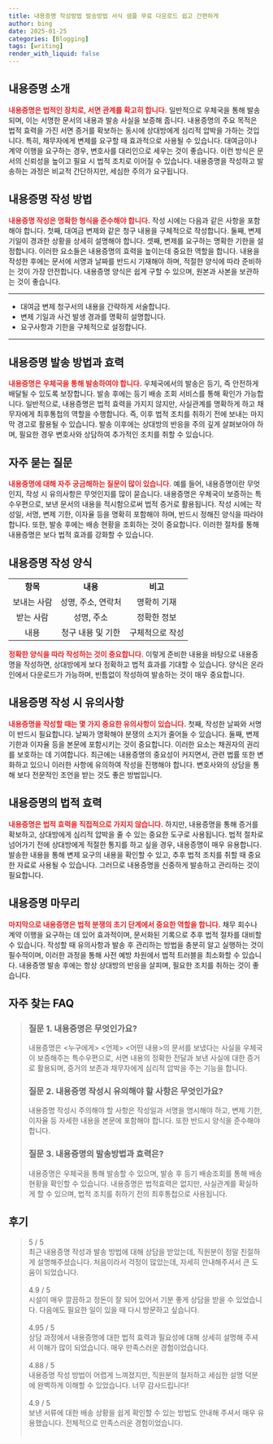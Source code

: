```yaml
---
title: 내용증명 작성방법 발송방법 서식 샘플 무료 다운로드 쉽고 간편하게
author: bing
date: 2025-01-25
categories: [Blogging]
tags: [writing]
render_with_liquid: false
---
```



<h2 id='내용증명_소개'>내용증명 소개</h2>

<p><b><span style="color: #ee2323;">내용증명은 법적인 장치로, 서면 관계를 확고히 합니다.</span></b> 일반적으로 우체국을 통해 발송되며, 이는 서명한 문서의 내용과 발송 사실을 보증해 줍니다. 내용증명의 주요 목적은 법적 효력을 가진 서면 증거를 확보하는 동시에 상대방에게 심리적 압박을 가하는 것입니다. 특히, 채무자에게 변제를 요구할 때 효과적으로 사용될 수 있습니다. 대여금이나 계약 이행을 요구하는 경우, 변호사를 대리인으로 세우는 것이 좋습니다. 이런 방식은 문서의 신뢰성을 높이고 필요 시 법적 조치로 이어질 수 있습니다. 내용증명을 작성하고 발송하는 과정은 비교적 간단하지만, 세심한 주의가 요구됩니다.</p>

<h2 id='내용증명_작성방법'>내용증명 작성 방법</h2>

<p><b><span style="color: #ee2323;">내용증명 작성은 명확한 형식을 준수해야 합니다.</span></b> 작성 시에는 다음과 같은 사항을 포함해야 합니다. 첫째, 대여금 변제와 같은 청구 내용을 구체적으로 작성합니다. 둘째, 변제 기일이 경과한 상황을 상세히 설명해야 합니다. 셋째, 변제를 요구하는 명확한 기한을 설정합니다. 이러한 요소들은 내용증명의 효력을 높이는데 중요한 역할을 합니다. 내용을 작성한 후에는 문서에 서명과 날짜를 반드시 기재해야 하며, 적절한 양식에 따라 준비하는 것이 가장 안전합니다. 내용증명 양식은 쉽게 구할 수 있으며, 원본과 사본을 보관하는 것이 좋습니다.</p>

<hr />

<ul>
    <li>대여금 변제 청구서의 내용을 간략하게 서술합니다.</li>
    <li>변제 기일과 사건 발생 경과를 명확히 설명합니다.</li>
    <li>요구사항과 기한을 구체적으로 설정합니다.</li>
</ul>

<hr />

<h2 id='내용증명_발송방법'>내용증명 발송 방법과 효력</h2>

<p><b><span style="color: #ee2323;">내용증명은 우체국을 통해 발송하여야 합니다.</span></b> 우체국에서의 발송은 등기, 즉 안전하게 배달될 수 있도록 보장합니다. 발송 후에는 등기 배송 조회 서비스를 통해 확인가 가능합니다. 일반적으로, 내용증명은 법적 효력을 가지지 않지만, 사실관계를 명확하게 하고 채무자에게 최후통첩의 역할을 수행합니다. 즉, 이후 법적 조치를 취하기 전에 보내는 마지막 경고로 활용될 수 있습니다. 발송 이후에는 상대방의 반응을 주의 깊게 살펴보아야 하며, 필요한 경우 변호사와 상담하여 추가적인 조치를 취할 수 있습니다.</p>

<h2 id='자주_묻는_질문'>자주 묻는 질문</h2>

<p><b><span style="color: #ee2323;">내용증명에 대해 자주 궁금해하는 질문이 많이 있습니다.</span></b> 예를 들어, 내용증명이란 무엇인지, 작성 시 유의사항은 무엇인지를 많이 묻습니다. 내용증명은 우체국이 보증하는 특수우편으로, 보낸 문서의 내용을 적시함으로써 법적 증거로 활용됩니다. 작성 시에는 작성일, 서명, 변제 기한, 이자율 등을 명확히 포함해야 하며, 반드시 정해진 양식을 따라야 합니다. 또한, 발송 후에는 배송 현황을 조회하는 것이 중요합니다. 이러한 절차를 통해 내용증명은 보다 법적 효과를 강화할 수 있습니다.</p>

<h2 id='내용증명_작성_양식'>내용증명 작성 양식</h2>

<table>
    <tr>
        <td style="text-align: center; height: 17px;"><b>항목</b></td>
        <td style="text-align: center; height: 17px;"><b>내용</b></td>
        <td style="text-align: center; height: 17px;"><b>비고</b></td>
    </tr>
    <tr>
        <td style="text-align: center; height: 17px;">보내는 사람</td>
        <td style="text-align: center; height: 17px;">성명, 주소, 연락처</td>
        <td style="text-align: center; height: 17px;">명확히 기재</td>
    </tr>
    <tr>
        <td style="text-align: center; height: 17px;">받는 사람</td>
        <td style="text-align: center; height: 17px;">성명, 주소</td>
        <td style="text-align: center; height: 17px;">정확한 정보</td>
    </tr>
    <tr>
        <td style="text-align: center; height: 17px;">내용</td>
        <td style="text-align: center; height: 17px;">청구 내용 및 기한</td>
        <td style="text-align: center; height: 17px;">구체적으로 작성</td>
    </tr>
</table>

<p><b><span style="color: #ee2323;">정확한 양식을 따라 작성하는 것이 중요합니다.</span></b> 이렇게 준비한 내용을 바탕으로 내용증명을 작성하면, 상대방에게 보다 정확하고 법적 효과를 기대할 수 있습니다. 양식은 온라인에서 다운로드가 가능하며, 빈틈없이 작성하여 발송하는 것이 매우 중요합니다.</p>

<h2 id='내용증명_유의사항'>내용증명 작성 시 유의사항</h2>

<p><b><span style="color: #ee2323;">내용증명을 작성할 때는 몇 가지 중요한 유의사항이 있습니다.</span></b> 첫째, 작성한 날짜와 서명이 반드시 필요합니다. 날짜가 명확해야 분쟁의 소지가 줄어들 수 있습니다. 둘째, 변제 기한과 이자율 등을 본문에 포함시키는 것이 중요합니다. 이러한 요소는 채권자의 권리를 보호하는 데 기여합니다. 최근에는 내용증명의 중요성이 커지면서, 관련 법률 또한 변화하고 있으니 이러한 사항에 유의하여 작성을 진행해야 합니다. 변호사와의 상담을 통해 보다 전문적인 조언을 받는 것도 좋은 방법입니다.</p>

<h2 id='내용증명_효력'>내용증명의 법적 효력</h2>

<p><b><span style="color: #ee2323;">내용증명은 법적 효력을 직접적으로 가지지 않습니다.</span></b> 하지만, 내용증명을 통해 증거를 확보하고, 상대방에게 심리적 압박을 줄 수 있는 중요한 도구로 사용됩니다. 법적 절차로 넘어가기 전에 상대방에게 적절한 통지를 하고 싶을 경우, 내용증명이 매우 유용합니다. 발송한 내용을 통해 변제 요구의 내용을 확인할 수 있고, 추후 법적 조치를 취할 때 중요한 자료로 사용될 수 있습니다. 그러므로 내용증명을 신중하게 발송하고 관리하는 것이 필요합니다.</p>

<h2 id='마무리'>내용증명 마무리</h2>

<p><b><span style="color: #ee2323;">마지막으로 내용증명은 법적 분쟁의 초기 단계에서 중요한 역할을 합니다.</span></b> 채무 회수나 계약 이행을 요구하는 데 있어 효과적이며, 문서화된 기록으로 추후 법적 절차를 대비할 수 있습니다. 작성할 때 유의사항과 발송 후 관리하는 방법을 충분히 알고 실행하는 것이 필수적이며, 이러한 과정을 통해 사전 예방 차원에서 법적 트러블을 최소화할 수 있습니다. 내용증명 발송 후에는 항상 상대방의 반응을 살피며, 필요한 조치를 취하는 것이 좋습니다.</p>


<h2 id='자주_찾는_FAQ'>자주 찾는 FAQ</h2>
<div itemscope="" itemtype="https://schema.org/FAQPage"> 
<blockquote> 
<div itemscope="" itemprop="mainEntity" itemtype="https://schema.org/Question"> 
<h3 itemprop="name">질문 1. 내용증명은 무엇인가요?</h3> 
<div itemscope="" itemprop="acceptedAnswer" itemtype="https://schema.org/Answer"> 
<span itemprop="text"> <p>내용증명은 <누구에게> <언제> <어떤 내용>의 문서를 보냈다는 사실을 우체국이 보증해주는 특수우편으로, 서면 내용의 정확한 전달과 보낸 사실에 대한 증거로 활용되며, 증거의 보존과 채무자에게 심리적 압박을 주는 기능을 합니다.</p> </span> 
</div> 
</div> 
<div itemscope="" itemprop="mainEntity" itemtype="https://schema.org/Question"> 
<h3 itemprop="name">질문 2. 내용증명 작성시 유의해야 할 사항은 무엇인가요?</h3> 
<div itemscope="" itemprop="acceptedAnswer" itemtype="https://schema.org/Answer"> 
<span itemprop="text"> <p>내용증명 작성시 주의해야 할 사항은 작성일과 서명을 명시해야 하고, 변제 기한, 이자율 등 자세한 내용을 본문에 포함해야 합니다. 또한 반드시 양식을 준수해야 합니다.</p> </span> 
</div> 
</div> 
<div itemscope="" itemprop="mainEntity" itemtype="https://schema.org/Question"> 
<h3 itemprop="name">질문 3. 내용증명의 발송방법과 효력은?</h3> 
<div itemscope="" itemprop="acceptedAnswer" itemtype="https://schema.org/Answer"> 
<span itemprop="text"> <p>내용증명은 우체국을 통해 발송할 수 있으며, 발송 후 등기 배송조회를 통해 배송 현황을 확인할 수 있습니다. 내용증명은 법적효력은 없지만, 사실관계를 확실하게 할 수 있으며, 법적 조치를 취하기 전의 최후통첩으로 사용됩니다.</p> </span> 
</div> 
</div> 
</blockquote> 
</div>
<h2 id='후기'>후기</h2>
<div itemscope itemtype="https://schema.org/Product">
  <blockquote>
  <div itemprop="review" itemscope itemtype="https://schema.org/Review">
      <div itemprop="reviewRating" itemscope itemtype="https://schema.org/Rating"> <span itemprop="ratingValue">5</span> / <span itemprop="bestRating">5</span> </div>
      <span itemprop="reviewBody">최근 내용증명 작성과 발송 방법에 대해 상담을 받았는데, 직원분이 정말 친절하게 설명해주셨습니다. 처음이라서 걱정이 많았는데, 자세히 안내해주셔서 큰 도움이 되었습니다.</span>
  </div>
  <br>
  <div itemprop="review" itemscope itemtype="https://schema.org/Review">
      <div itemprop="reviewRating" itemscope itemtype="https://schema.org/Rating"> <span itemprop="ratingValue">4.9</span> / <span itemprop="bestRating">5</span> </div>
      <span itemprop="reviewBody">시설이 매우 깔끔하고 정돈이 잘 되어 있어서 기분 좋게 상담을 받을 수 있었습니다. 다음에도 필요한 일이 있을 때 다시 방문하고 싶습니다.</span>
  </div>
  <br>
  <div itemprop="review" itemscope itemtype="https://schema.org/Review">
      <div itemprop="reviewRating" itemscope itemtype="https://schema.org/Rating"> <span itemprop="ratingValue">4.95</span> / <span itemprop="bestRating">5</span> </div>
      <span itemprop="reviewBody">상담 과정에서 내용증명에 대한 법적 효력과 필요성에 대해 상세히 설명해 주셔서 이해가 많이 되었습니다. 매우 만족스러운 경험이었습니다.</span>
  </div>
  <br>
  <div itemprop="review" itemscope itemtype="https://schema.org/Review">
      <div itemprop="reviewRating" itemscope itemtype="https://schema.org/Rating"> <span itemprop="ratingValue">4.88</span> / <span itemprop="bestRating">5</span> </div>
      <span itemprop="reviewBody">내용증명 작성 방법이 어렵게 느껴졌지만, 직원분의 철저하고 세심한 설명 덕분에 완벽하게 이해할 수 있었습니다. 너무 감사드립니다!</span>
  </div>
  <br>
  <div itemprop="review" itemscope itemtype="https://schema.org/Review">
      <div itemprop="reviewRating" itemscope itemtype="https://schema.org/Rating"> <span itemprop="ratingValue">4.9</span> / <span itemprop="bestRating">5</span> </div>
      <span itemprop="reviewBody">보낸 서류에 대한 배송 상황을 쉽게 확인할 수 있는 방법도 안내해 주셔서 매우 유용했습니다. 전체적으로 만족스러운 경험이었습니다.</span>
  </div>
  <br>
  </blockquote>
</div>
